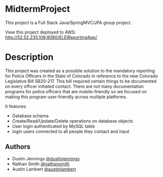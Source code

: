 # MidtermProject
This project is a Full Stack Java/SpringMVC/JPA group project.

View this project deployed to AWS: http://52.52.235.108:8080/ELEIReportingApp/

# Description
This project was created as a possible solution to the mandatory reporting for Police Officers in the State of Colorado in reference to the new Colorado Legislative Bill SB20-217. This bill required certain things to be documented on every officer initiated contact. There are not many documentation programs for police officers that are mobile-friendly so we focused on making this program user-friendly across multiple platforms.

It features:
- Database schema
- Create/Read/Update/Delete operations on database objects
- User login authenticated by MySQL table
- login users connected to all people they contact and input

## Authors
- Dustin Jennings [@dustinjennings](https://github.com/Dustinj11)
- Nathan Smith [@nathansmith](https://github.com/nathansmithpiano)
- Austin Lambert [@austinlambert](https://github.com/aslusaf)
